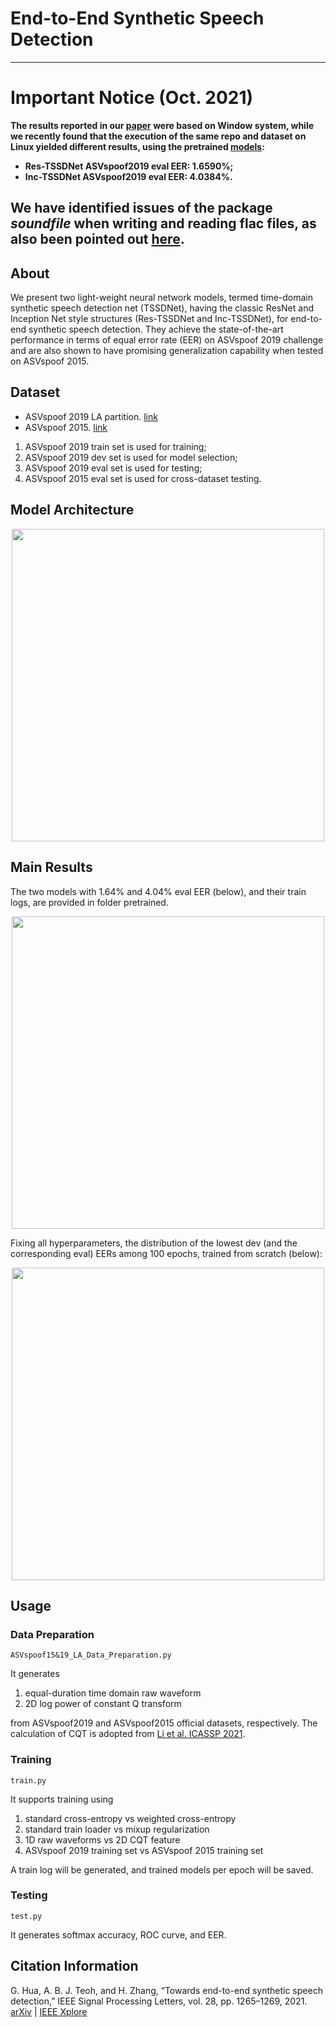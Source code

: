# End-to-End Synthetic Speech Detection

---
# Important Notice (Oct. 2021)
**The results reported in our [paper](https://ieeexplore.ieee.org/document/9456037) were based on Window system, while we recently found that the execution of the same repo and dataset on Linux yielded different results, using the pretrained [models](https://github.com/ghuawhu/end-to-end-synthetic-speech-detection/tree/main/pretrained):**

- **Res-TSSDNet ASVspoof2019 eval EER: 1.6590%;**
- **Inc-TSSDNet ASVspoof2019 eval EER: 4.0384%.**

**We have identified issues of the package *soundfile* when writing and reading flac files, as also been pointed out [here](https://github.com/ghuawhu/end-to-end-synthetic-speech-detection/issues/2).**
---


## About
We present two light-weight neural network models, termed time-domain synthetic speech detection net (TSSDNet), having the classic ResNet and Inception Net style structures (Res-TSSDNet and Inc-TSSDNet), for end-to-end synthetic speech detection. They achieve the state-of-the-art performance in terms of equal error rate (EER) on ASVspoof 2019 challenge and are also shown to have promising generalization capability when tested on ASVspoof 2015. 

## Dataset
- ASVspoof 2019 LA partition. [link](https://datashare.ed.ac.uk/handle/10283/3336)
- ASVspoof 2015. [link](https://datashare.ed.ac.uk/handle/10283/853)
  
1. ASVspoof 2019 train set is used for training;
2. ASVspoof 2019 dev set is used for model selection;
3. ASVspoof 2019 eval set is used for testing;
4. ASVspoof 2015 eval set is used for cross-dataset testing.

## Model Architecture
<center><img src="https://github.com/ghuawhu/end-to-end-synthetic-speech-detection/raw/main/imgs/1.png" width="500"></center>

## Main Results
The two models with 1.64% and 4.04% eval EER (below), and their train logs, are provided in folder pretrained.

<center><img src="https://github.com/ghuawhu/end-to-end-synthetic-speech-detection/raw/main/imgs/2.png" width="500"></center>

Fixing all hyperparameters, the distribution of the lowest dev (and the corresponding eval) EERs among 100 epochs, trained from scratch (below):

<center><img src="https://github.com/ghuawhu/end-to-end-synthetic-speech-detection/raw/main/imgs/3.png" width="500"></center>

## Usage
### Data Preparation 
```
ASVspoof15&19_LA_Data_Preparation.py
```
It generates 
1) equal-duration time domain raw waveform
2) 2D log power of constant Q transform

from ASVspoof2019 and ASVspoof2015 official datasets, respectively. The calculation of CQT is adopted from [Li et al. ICASSP 2021](https://github.com/lixucuhk/ASV-anti-spoofing-with-Res2Net).

### Training 
```
train.py
```
It supports training using 
1) standard cross-entropy vs weighted cross-entropy
2) standard train loader vs mixup regularization
3) 1D raw waveforms vs 2D CQT feature
4) ASVspoof 2019 training set vs ASVspoof 2015 training set

A train log will be generated, and trained models per epoch will be saved.

### Testing
```
test.py
```
It generates softmax accuracy, ROC curve, and EER.

## Citation Information
G. Hua, A. B. J. Teoh, and H. Zhang, “Towards end-to-end synthetic speech detection,” IEEE Signal Processing Letters, vol. 28, pp. 1265–1269, 2021. [arXiv](https://arxiv.org/abs/2106.06341) | [IEEE Xplore](https://ieeexplore.ieee.org/document/9456037)

